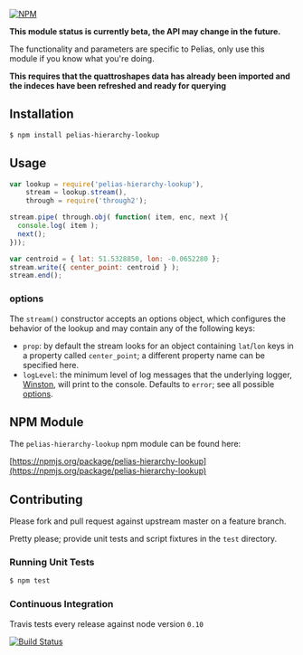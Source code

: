 [![NPM](https://nodei.co/npm/pelias-hierarchy-lookup.png?downloads=true&stars=true)](https://nodei.co/npm/pelias-hierarchy-lookup)

**This module status is currently beta, the API may change in the future.**

The functionality and parameters are specific to Pelias, only use this module if you know what you're doing.

**This requires that the quattroshapes data has already been imported and the indeces have been refreshed and ready for querying**

## Installation

```bash
$ npm install pelias-hierarchy-lookup
```

## Usage

```javascript
var lookup = require('pelias-hierarchy-lookup'),
    stream = lookup.stream(),
    through = require('through2');

stream.pipe( through.obj( function( item, enc, next ){
  console.log( item );
  next();
}));

var centroid = { lat: 51.5328850, lon: -0.0652280 };
stream.write({ center_point: centroid } );
stream.end();
```

### options
The `stream()` constructor accepts an options object, which configures the behavior of the lookup and may contain any of the following keys:

  * `prop`: by default the stream looks for an object containing `lat`/`lon` keys in a property called `center_point`;
    a different property name can be specified here.
  * `logLevel`: the minimum level of log messages that the underlying logger,
    [Winston](https://github.com/flatiron/winston), will print to the console. Defaults to `error`; see all possible
    [options](https://github.com/flatiron/winston#using-logging-levels).

## NPM Module

The `pelias-hierarchy-lookup` npm module can be found here:

[https://npmjs.org/package/pelias-hierarchy-lookup](https://npmjs.org/package/pelias-hierarchy-lookup)

## Contributing

Please fork and pull request against upstream master on a feature branch.

Pretty please; provide unit tests and script fixtures in the `test` directory.

### Running Unit Tests

```bash
$ npm test
```

### Continuous Integration

Travis tests every release against node version `0.10`

[![Build Status](https://travis-ci.org/pelias/pelias-hierarchy-lookup.png?branch=master)](https://travis-ci.org/pelias/pelias-hierarchy-lookup)
